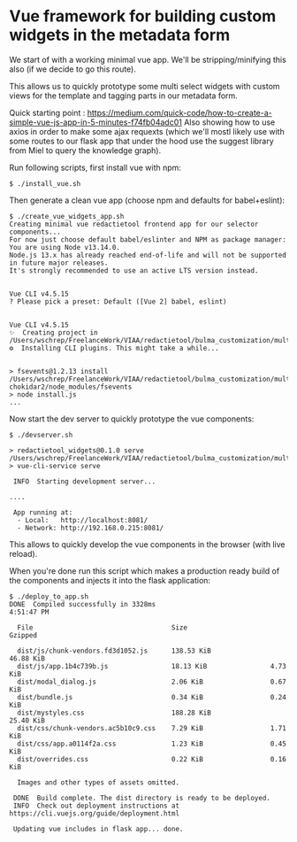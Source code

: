 # Vue framework for building custom widgets in the metadata form

We start of with a working minimal vue app.
We'll be stripping/minifying this also (if we decide to go this route).

This allows us to quickly prototype some multi select widgets with custom views for the template and 
tagging parts in our metadata form.

Quick starting point : https://medium.com/quick-code/how-to-create-a-simple-vue-js-app-in-5-minutes-f74fb04adc01
Also showing how to use axios in order to make some ajax requexts (which we'll mostl likely use with some routes
to our flask app that under the hood use the suggest library from Miel to query the knowledge graph).



Run following scripts, first install vue with npm:

```
$ ./install_vue.sh
```

Then generate a clean vue app (choose npm and defaults for babel+eslint):

```
$ ./create_vue_widgets_app.sh
Creating minimal vue redactietool frontend app for our selector components...
For now just choose default babel/eslinter and NPM as package manager:
You are using Node v13.14.0.
Node.js 13.x has already reached end-of-life and will not be supported in future major releases.
It's strongly recommended to use an active LTS version instead.


Vue CLI v4.5.15
? Please pick a preset: Default ([Vue 2] babel, eslint)


Vue CLI v4.5.15
✨  Creating project in /Users/wschrep/FreelanceWork/VIAA/redactietool/bulma_customization/multiselect_vue_poc/redactietool_widgets.
⚙️  Installing CLI plugins. This might take a while...


> fsevents@1.2.13 install /Users/wschrep/FreelanceWork/VIAA/redactietool/bulma_customization/multiselect_vue_poc/redactietool_widgets/node_modules/watchpack-chokidar2/node_modules/fsevents
> node install.js
...
```

Now start the dev server to quickly prototype the vue components:

```
$ ./devserver.sh

> redactietool_widgets@0.1.0 serve /Users/wschrep/FreelanceWork/VIAA/redactietool/bulma_customization/multiselect_vue_poc/redactietool_widgets
> vue-cli-service serve

 INFO  Starting development server...

....

 App running at:
  - Local:   http://localhost:8081/
  - Network: http://192.168.0.215:8081/

```


This allows to quickly develop the vue components in the browser (with live reload).

When you're done run this script which makes a production ready build of the components and injects it into the flask application:

```
$ ./deploy_to_app.sh
DONE  Compiled successfully in 3328ms                                             4:51:47 PM

  File                                   Size                     Gzipped

  dist/js/chunk-vendors.fd3d1052.js      138.53 KiB               46.88 KiB
  dist/js/app.1b4c739b.js                18.13 KiB                4.73 KiB
  dist/modal_dialog.js                   2.06 KiB                 0.67 KiB
  dist/bundle.js                         0.34 KiB                 0.24 KiB
  dist/mystyles.css                      188.28 KiB               25.40 KiB
  dist/css/chunk-vendors.ac5b10c9.css    7.29 KiB                 1.71 KiB
  dist/css/app.a0114f2a.css              1.23 KiB                 0.45 KiB
  dist/overrides.css                     0.22 KiB                 0.16 KiB

  Images and other types of assets omitted.

 DONE  Build complete. The dist directory is ready to be deployed.
 INFO  Check out deployment instructions at https://cli.vuejs.org/guide/deployment.html

 Updating vue includes in flask app... done.
```


